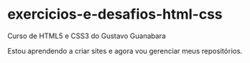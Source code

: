 # exercicios-e-desafios-html-css
Curso de HTML5 e CSS3 do Gustavo Guanabara

Estou aprendendo a criar sites e agora vou gerenciar meus repositórios.